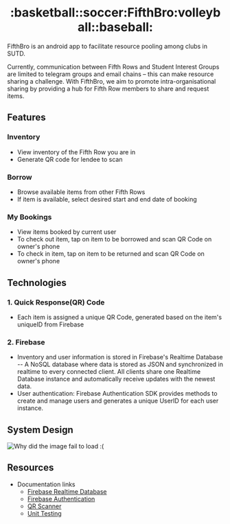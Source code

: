 <h1 align="center"> :basketball::soccer:FifthBro:volleyball::baseball: </h1>

FifthBro is an android app to facilitate resource pooling among clubs in SUTD. 

Currently, communication between Fifth Rows and Student Interest Groups are limited to telegram groups and email chains – this can make resource sharing a challenge.
With FifthBro, we aim to promote intra-organisational sharing by providing a hub for Fifth Row members to share and request items.


## Features

### Inventory
- View inventory of the Fifth Row you are in
- Generate QR code for lendee to scan

### Borrow
- Browse available items from other Fifth Rows
- If item is available, select desired start and end date of booking

### My Bookings
- View items booked by current user
- To check out item, tap on item to be borrowed and scan QR Code on owner's phone
- To check in item, tap on item to be returned and scan QR Code on owner's phone

## Technologies

### 1. Quick Response(QR) Code
- Each item is assigned a unique QR Code, generated based on the item's uniqueID from Firebase

### 2. Firebase
- Inventory and user information is stored in Firebase's Realtime Database -- A NoSQL database where data is stored as JSON and synchronized in realtime to every connected client. All clients share one Realtime Database instance and automatically receive updates with the newest data.
- User authentication: Firebase Authentication SDK provides methods to create and manage users and generates a unique UserID for each user instance.

## System Design

![Why did the image fail to load :(](https://github.com/cymstx/InfoSys1D/blob/main/FifthBro-Page-2.drawio.png?raw=true)

## Resources

- Documentation links
  - [Firebase Realtime Database](https://firebase.google.com/docs/database)
  - [Firebase Authentication](https://firebase.google.com/docs/auth)
  - [QR Scanner](https://github.com/zxing/zxing)
  - [Unit Testing](https://developer.android.com/training/testing/local-tests)

